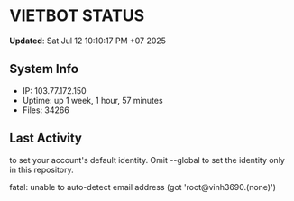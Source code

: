 # VIETBOT STATUS
**Updated**: Sat Jul 12 10:10:17 PM +07 2025

## System Info
- IP: 103.77.172.150
- Uptime: up 1 week, 1 hour, 57 minutes
- Files: 34266

## Last Activity

to set your account's default identity.
Omit --global to set the identity only in this repository.

fatal: unable to auto-detect email address (got 'root@vinh3690.(none)')

